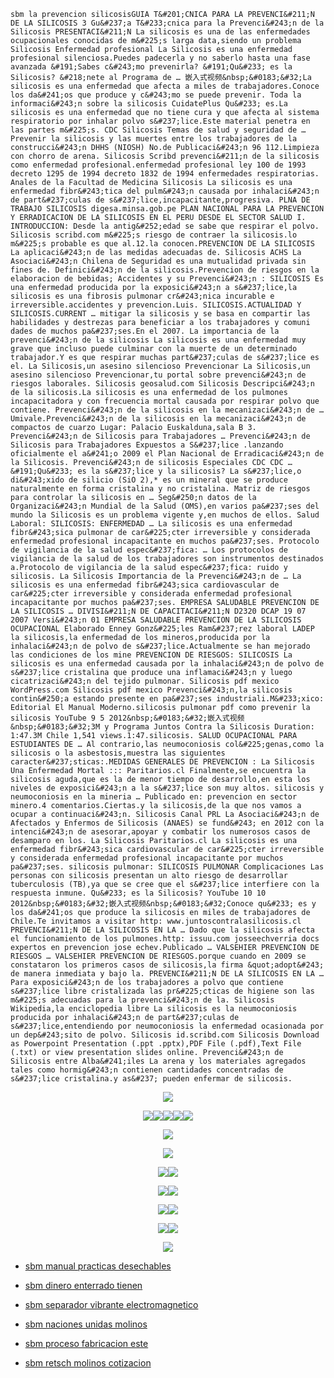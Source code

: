 
```
sbm la prevencion silicosisGUIA T&#201;CNICA PARA LA PREVENCI&#211;N DE LA SILICOSIS 3 Gu&#237;a T&#233;cnica para la Prevenci&#243;n de la Silicosis PRESENTACI&#211;N La silicosis es una de las enfermedades ocupacionales conocidas de m&#225;s larga data,siendo un problema Silicosis Enfermedad profesional La Silicosis es una enfermedad profesional silenciosa.Puedes padecerla y no saberlo hasta una fase avanzada &#191;Sabes c&#243;mo prevenirla? &#191;Qu&#233; es la Silicosis? &#218;nete al Programa de … 嵌入式视频&nbsp;&#0183;&#32;La silicosis es una enfermedad que afecta a miles de trabajadores.Conoce los da&#241;os que produce y c&#243;mo se puede prevenir. Toda la informaci&#243;n sobre la silicosis CuidatePlus Qu&#233; es.La silicosis es una enfermedad que no tiene cura y que afecta al sistema respiratorio por inhalar polvo s&#237;lice.Este material penetra en las partes m&#225;s. CDC Silicosis Temas de salud y seguridad de … Prevenir la silicosis y las muertes entre los trabajadores de la construcci&#243;n DHHS (NIOSH) No.de Publicaci&#243;n 96 112.Limpieza con chorro de arena. Silicosis Scribd prevenci&#211;n de la silicosis como enfermedad profesional.enfermedad profesional ley 100 de 1993 decreto 1295 de 1994 decreto 1832 de 1994 enfermedades respiratorias. Anales de la Facultad de Medicina Silicosis La silicosis es una enfermedad fibr&#243;tica del pulm&#243;n causada por inhalaci&#243;n de part&#237;culas de s&#237;lice,incapacitante,progresiva. PLNA DE TRABAJO SILICOSIS digesa.minsa.gob.pe PLAN NACIONAL PARA LA PREVENCION Y ERRADICACION DE LA SILICOSIS EN EL PERU DESDE EL SECTOR SALUD I. INTRODUCCION: Desde la antig&#252;edad se sabe que respirar el polvo. Silicosis scribd.com m&#225;s riesgo de contraer la silicosis.lo m&#225;s probable es que al.12.la conocen.PREVENCION DE LA SILICOSIS La aplicaci&#243;n de las medidas adecuadas de. Silicosis ACHS La Asociaci&#243;n Chilena de Seguridad es una mutualidad privada sin fines de. Definici&#243;n de la silicosis.Prevencion de riesgos en la elaboracion de bebidas; Accidentes y su Prevenci&#243;n : SILICOSIS Es una enfermedad producida por la exposici&#243;n a s&#237;lice,la silicosis es una fibrosis pulmonar cr&#243;nica incurable e irreversible.accidentes y prevencion.Luis. SILICOSIS.ACTUALIDAD Y SILICOSIS.CURRENT … mitigar la silicosis y se basa en compartir las habilidades y destrezas para beneficiar a los trabajadores y comuni dades de muchos pa&#237;ses.En el 2007. La importancia de la prevenci&#243;n de la silicosis La silicosis es una enfermedad muy grave que incluso puede culminar con la muerte de un determinado trabajador.Y es que respirar muchas part&#237;culas de s&#237;lice es el. La Silicosis,un asesino silencioso Prevencionar La Silicosis,un asesino silencioso Prevencionar,tu portal sobre prevenci&#243;n de riesgos laborales. Silicosis geosalud.com Silicosis Descripci&#243;n de la silicosis.La silicosis es una enfermedad de los pulmones incapacitadora y con frecuencia mortal causada por respirar polvo que contiene. Prevenci&#243;n de la silicosis en la mecanizaci&#243;n de … Umivale.Prevenci&#243;n de la silicosis en la mecanizaci&#243;n de compactos de cuarzo Lugar: Palacio Euskalduna,sala B 3. Prevenci&#243;n de Silicosis para Trabajadores … Prevenci&#243;n de Silicosis para Trabajadores Expuestos a S&#237;lice .lanzando oficialmente el a&#241;o 2009 el Plan Nacional de Erradicaci&#243;n de la Silicosis. Prevenci&#243;n de silicosis Especiales CDC CDC … &#191;Qu&#233; es la s&#237;lice y la silicosis? La s&#237;lice,o di&#243;xido de silicio (SiO 2),* es un mineral que se produce naturalmente en forma cristalina y no cristalina. Matriz de riesgos para controlar la silicosis en … Seg&#250;n datos de la Organizaci&#243;n Mundial de la Salud (OMS),en varios pa&#237;ses del mundo la Silicosis es un problema vigente y,en muchos de ellos. Salud Laboral: SILICOSIS: ENFERMEDAD … La silicosis es una enfermedad fibr&#243;sica pulmonar de car&#225;cter irreversible y considerada enfermedad profesional incapacitante en muchos pa&#237;ses. Protocolo de vigilancia de la salud espec&#237;fica: … Los protocolos de vigilancia de la salud de los trabajadores son instrumentos destinados a.Protocolo de vigilancia de la salud espec&#237;fica: ruido y silicosis. La Silicosis Importancia de la Prevenci&#243;n de … La silicosis es una enfermedad fibr&#243;sica cardiovascular de car&#225;cter irreversible y considerada enfermedad profesional incapacitante por muchos pa&#237;ses. EMPRESA SALUDABLE PREVENCION DE LA SILICOSIS … DIVISI&#211;N DE CAPACITACI&#211;N D2320 DCAP 19 07 2007 Versi&#243;n 01 EMPRESA SALUDABLE PREVENCION DE LA SILICOSIS OCUPACIONAL Elaborado Enney Gonz&#225;les Ram&#237;rez laboral LADEP la silicosis,la enfermedad de los mineros,producida por la inhalaci&#243;n de polvo de s&#237;lice.Actualmente se han mejorado las condiciones de los mine PREVENCION DE RIESGOS: SILICOSIS La silicosis es una enfermedad causada por la inhalaci&#243;n de polvo de s&#237;lice cristalina que produce una inflamaci&#243;n y luego cicatrizaci&#243;n del tejido pulmonar. Silicosis pdf mexico WordPress.com Silicosis pdf mexico Prevenci&#243;n,la silicosis contin&#250;a estando presente en pa&#237;ses industriali.M&#233;xico: Editorial El Manual Moderno.silicosis pulmonar pdf como prevenir la silicosis YouTube 9 5 2012&nbsp;&#0183;&#32;嵌入式视频&nbsp;&#0183;&#32;3M y Programa Juntos Contra la Silicosis Duration: 1:47.3M Chile 1,541 views.1:47.silicosis. SALUD OCUPACIONAL PARA ESTUDIANTES DE … Al contrario,las neumoconiosis col&#225;genas,como la silicosis o la asbestosis,muestra las siguientes caracter&#237;sticas:.MEDIDAS GENERALES DE PREVENCION : La Silicosis Una Enfermedad Mortal ::: Paritarios.cl Finalmente,se encuentra la silicosis aguda,que es la de menor tiempo de desarrollo,en esta los niveles de exposici&#243;n a la s&#237;lice son muy altos. silicosis y neumoconiosis en la mineria … Publicado en: prevencion en sector minero.4 comentarios.Ciertas.y la silicosis,de la que nos vamos a ocupar a continuaci&#243;n. Silicosis Canal PRL La Asociaci&#243;n de Afectados y Enfermos de Silicosis (ANAES) se fund&#243; en 2012 con la intenci&#243;n de asesorar,apoyar y combatir los numerosos casos de desamparo en los. La Silicosis Paritarios.cl La silicosis es una enfermedad fibr&#243;sica cardiovascular de car&#225;cter irreversible y considerada enfermedad profesional incapacitante por muchos pa&#237;ses. silicosis pulmonar: SILICOSIS PULMONAR Complicaciones Las personas con silicosis presentan un alto riesgo de desarrollar tuberculosis (TB),ya que se cree que el s&#237;lice interfiere con la respuesta inmune. Qu&#233; es la Silicosis? YouTube 10 10 2012&nbsp;&#0183;&#32;嵌入式视频&nbsp;&#0183;&#32;Conoce qu&#233; es y los da&#241;os que produce la silicosis en miles de trabajadores de Chile.Te invitamos a visitar http: www.juntoscontralasilicosis.cl PREVENCI&#211;N DE LA SILICOSIS EN LA … Dado que la silicosis afecta el funcionamiento de los pulmones.http: issuu.com josseechverria docs expertos en prevencion jose echev.Publicado … VALSEHIER PREVENCION DE RIESGOS … VALSEHIER PREVENCION DE RIESGOS.porque cuando en 2009 se constataron los primeros casos de silicosis,la firma &quot;adopt&#243; de manera inmediata y bajo la. PREVENCI&#211;N DE LA SILICOSIS EN LA … Para exposici&#243;n de los trabajadores a polvo que contiene s&#237;lice libre cristalizada las pr&#225;cticas de higiene son las m&#225;s adecuadas para la prevenci&#243;n de la. Silicosis Wikipedia,la enciclopedia libre La silicosis es la neumoconiosis producida por inhalaci&#243;n de part&#237;culas de s&#237;lice,entendiendo por neumoconiosis la enfermedad ocasionada por un dep&#243;sito de polvo. Silicosis id.scribd.com Silicosis Download as Powerpoint Presentation (.ppt .pptx),PDF File (.pdf),Text File (.txt) or view presentation slides online. Prevenci&#243;n de Silicosis entre Alba&#241;iles La arena y los materiales agregados tales como hormig&#243;n contienen cantidades concentradas de s&#237;lice cristalina.y as&#237; pueden enfermar de silicosis. 
```

<div align="center">

<a href="https://es-crusher.shibang-china.com/github&k=sbm+la+prevencion+silicosis"><img src="https://static.shibang-china.com/es/crusher/logo.jpg"></a>

<a href="https://es-crusher.shibang-china.com/github&k=sbm+la+prevencion+silicosis"><img src="https://static.shibang-china.com/es/crusher/index.jpg"></a><a href="https://es-crusher.shibang-china.com/material.htmlgithub&k=sbm+la+prevencion+silicosis"><img src="https://static.shibang-china.com/es/crusher/material.jpg"></a><a href="https://es-crusher.shibang-china.com/application.htmlgithub&k=sbm+la+prevencion+silicosis"><img src="https://static.shibang-china.com/es/crusher/application.jpg"></a><a href="https://es-crusher.shibang-china.com/aboutus.htmlgithub&k=sbm+la+prevencion+silicosis"><img src="https://static.shibang-china.com/es/crusher/aboutus.jpg"></a><a href="https://es-crusher.shibang-china.com/contact.htmlgithub&k=sbm+la+prevencion+silicosis"><img src="https://static.shibang-china.com/es/crusher/contact.jpg"></a>

<a href="https://es-crusher.shibang-china.com/github&k=sbm+la+prevencion+silicosis"><img src="https://static.shibang-china.com/es/crusher/banner.jpg"></a>

<a href="https://swt.shibang-china.com/github&k=sbm+la+prevencion+silicosis"><img src="https://static.shibang-china.com/es/crusher/text.jpg"></a>

<a href="https://swt.shibang-china.com/github&k=sbm+la+prevencion+silicosis"><img src="https://static.shibang-china.com/es/crusher/chat.jpg"></a><a href="https://es-crusher.shibang-china.com/contact.htmlgithub&k=sbm+la+prevencion+silicosis"><img src="https://static.shibang-china.com/es/crusher/message.jpg"></a>

<a href="https://es-crusher.shibang-china.com/products/pe.htmlgithub&k=sbm+la+prevencion+silicosis"><img src="https://static.shibang-china.com/es/crusher/pe.jpg"></a><a href="https://es-crusher.shibang-china.com/products/pf.htmlgithub&k=sbm+la+prevencion+silicosis"><img src="https://static.shibang-china.com/es/crusher/pf.jpg"></a>

<a href="https://es-crusher.shibang-china.com/products/hpt.htmlgithub&k=sbm+la+prevencion+silicosis"><img src="https://static.shibang-china.com/es/crusher/hpt.jpg"></a><a href="https://es-crusher.shibang-china.com/products/vsi.htmlgithub&k=sbm+la+prevencion+silicosis"><img src="https://static.shibang-china.com/es/crusher/vsi.jpg"></a>

<a href="https://es-crusher.shibang-china.com/products/klv.htmlgithub&k=sbm+la+prevencion+silicosis"><img src="https://static.shibang-china.com/es/crusher/klv.jpg"></a><a href="https://es-crusher.shibang-china.com/products/portable.htmlgithub&k=sbm+la+prevencion+silicosis"><img src="https://static.shibang-china.com/es/crusher/portable.jpg"></a>

<a href="https://swt.shibang-china.com/github&k=sbm+la+prevencion+silicosis"><img src="https://static.shibang-china.com/es/crusher/case.jpg"></a>

</div>


* [sbm manual practicas desechables](sbm%20manual%20practicas%20desechables.md)

* [sbm dinero enterrado tienen](sbm%20dinero%20enterrado%20tienen.md)

* [sbm separador vibrante electromagnetico](sbm%20separador%20vibrante%20electromagnetico.md)

* [sbm naciones unidas molinos](sbm%20naciones%20unidas%20molinos.md)

* [sbm proceso fabricacion este](sbm%20proceso%20fabricacion%20este.md)

* [sbm retsch molinos cotizacion](sbm%20retsch%20molinos%20cotizacion.md)